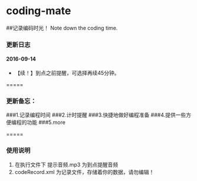 ﻿# coding-mate
##记录编码时光！ Note down the coding time.



### 更新日志
#### 2016-09-14
* 【续！】到点之前提醒，可选择再续45分钟。

=====

### 更新备忘：
###1.记录编程时间
###2.计时提醒
###3.快捷地做好编程准备
###4.提供一些方便编程的功能
###5.more

=====

### 使用说明
1. 在执行文件下 提示音频.mp3  为到点提醒音频
2. codeRecord.xml 为记录文件，存储着你的数据，请勿编辑！
